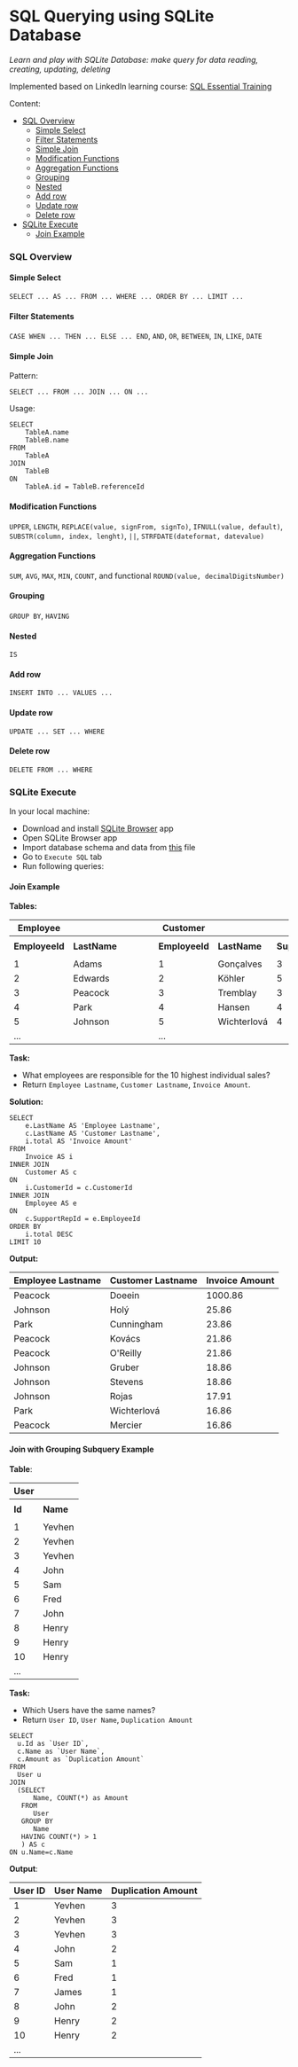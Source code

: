# SQL Querying using SQLite Database
_Learn and play with SQLite Database: make query for data reading, creating, updating, deleting_

Implemented based on LinkedIn learning course:
[SQL Essential Training](https://www.linkedin.com/learning/sql-essential-training-20685933)

Content:

* [SQL Overview](#sql-overview)
  * [Simple Select](#simple-select)
  * [Filter Statements](#filter-statements)
  * [Simple Join](#simple-join)
  * [Modification Functions](#modification-functions)
  * [Aggregation Functions](#aggregation-functions)
  * [Grouping](#grouping)
  * [Nested](#nested)
  * [Add row](#add-row)
  * [Update row](#update-row)
  * [Delete row](#delete-row)
* [SQLite Execute](#sqlite-execute)
  * [Join Example](#join-example)

### SQL Overview

#### Simple Select

`SELECT ... AS ... FROM ... WHERE ... ORDER BY ... LIMIT ...`

#### Filter Statements

`CASE WHEN ... THEN ... ELSE ... END`, `AND`, `OR`, `BETWEEN`, `IN`, `LIKE`, `DATE`

#### Simple Join

Pattern:

`SELECT ... FROM ... JOIN ... ON ...`

Usage:

```
SELECT
    TableA.name 
    TableB.name
FROM
    TableA
JOIN
    TableB
ON
    TableA.id = TableB.referenceId
```

#### Modification Functions

`UPPER`, `LENGTH`, `REPLACE(value, signFrom, signTo)`, `IFNULL(value, default)`, `SUBSTR(column, index, lenght)`, `||`, `STRFDATE(dateformat, datevalue)`

#### Aggregation Functions

`SUM`, `AVG`, `MAX`, `MIN`, `COUNT`, and functional `ROUND(value, decimalDigitsNumber)`

#### Grouping

`GROUP BY`, `HAVING`

#### Nested

`IS`

#### Add row

`INSERT INTO ... VALUES ...`

#### Update row

`UPDATE ... SET ... WHERE`

#### Delete row

`DELETE FROM ... WHERE`

### SQLite Execute

In your local machine:

- Download and install [SQLite Browser](https://sqlitebrowser.org/dl/) app
- Open SQLite Browser app 
- Import database schema and data from [this](database/WSDA_Music.db) file
- Go to `Execute SQL` tab 
- Run following queries:

#### Join Example

**Tables:**

| Employee       |              | &nbsp;&nbsp;&nbsp;&nbsp;&nbsp;&nbsp;&nbsp;&nbsp;&nbsp;&nbsp; | Customer       |              |                  | &nbsp;&nbsp;&nbsp;&nbsp;&nbsp;&nbsp;&nbsp;&nbsp;&nbsp;&nbsp; | Invoice       |                |           |
|----------------|--------------|--------------------------------------------------------------|----------------|--------------|------------------|--------------------------------------------------------------|---------------|----------------|-----------|
|                |              |                                                              |                |              |                  |                                                              |               |                |           |
| **EmployeeId** | **LastName** |                                                              | **EmployeeId** | **LastName** | **SupportRepId** |                                                              | **InvoiceId** | **CustomerId** | **Total** |
|                |              |                                                              |                |              |                  |                                                              |               |                |           |
| 1              | Adams        |                                                              | 1              | Gonçalves    | 3                |                                                              | 1             | 2              | 1.98      |   
| 2              | Edwards      |                                                              | 2              | Köhler       | 5                |                                                              | 2             | 4              | 3.96      |
| 3              | Peacock      |                                                              | 3              | Tremblay     | 3                |                                                              | 3             | 8              | 5.94      |
| 4              | Park         |                                                              | 4              | Hansen       | 4                |                                                              | 4             | 14             | 8.91      |
| 5              | Johnson      |                                                              | 5              | Wichterlová  | 4                |                                                              | 5             | 23             | 13.86     |
| ...            |              |                                                              | ...            |              |                  |                                                              | ...           |                |           |

**Task:**

- What employees are responsible for the 10 highest individual sales?
- Return `Employee Lastname`, `Customer Lastname`, `Invoice Amount`.

**Solution:**
```
SELECT
	e.LastName AS 'Employee Lastname',
	c.LastName AS 'Customer Lastname',
	i.total AS 'Invoice Amount'
FROM
	Invoice AS i
INNER JOIN
	Customer AS c
ON
	i.CustomerId = c.CustomerId
INNER JOIN
	Employee AS e
ON
	c.SupportRepId = e.EmployeeId
ORDER BY
	i.total DESC
LIMIT 10
```

**Output:**

| Employee Lastname | Customer Lastname | Invoice Amount |
|-------------------|-------------------|----------------|
| Peacock           | Doeein            | 1000.86        |
| Johnson           | Holý              | 25.86          |
| Park              | Cunningham        | 23.86          |
| Peacock           | Kovács            | 21.86          |
| Peacock           | O'Reilly          | 21.86          |
| Johnson           | Gruber            | 18.86          |
| Johnson           | Stevens           | 	18.86         |
| Johnson           | Rojas             | 17.91          |
| Park              | Wichterlová       | 	16.86         |
| Peacock           | Mercier           | 16.86          |

#### Join with Grouping Subquery Example

**Table**:

| User   |          |
|--------|----------|
|        |          |
| **Id** | **Name** |
|        |          |
| 1      | Yevhen   |
| 2      | Yevhen   |
| 3      | Yevhen   |
| 4      | John     |
| 5      | Sam      |
| 6      | Fred     |
| 7      | John     |
| 8      | Henry    |
| 9      | Henry    |
| 10     | Henry    |
| ...    |          |

**Task:**

- Which Users have the same names?
- Return `User ID`, `User Name`, `Duplication Amount`

```
SELECT 
  u.Id as `User ID`, 
  c.Name as `User Name`, 
  c.Amount as `Duplication Amount`
FROM 
  User u
JOIN 
  (SELECT 
      Name, COUNT(*) as Amount 
   FROM 
      User 
   GROUP BY 
      Name
   HAVING COUNT(*) > 1
   ) AS c
ON u.Name=c.Name
```

**Output**:

| User ID | User Name | Duplication Amount |
|---------|-----------|--------------------|
| 1       | Yevhen    | 3                  |
| 2       | Yevhen    | 3                  |
| 3       | Yevhen    | 3                  |
| 4       | John      | 2                  |
| 5       | Sam       | 1                  |
| 6       | Fred      | 1                  |
| 7       | James     | 1                  |
| 8       | John      | 2                  |
| 9       | Henry     | 2                  |
| 10      | Henry     | 2                  |
| ...     |           |                    |

